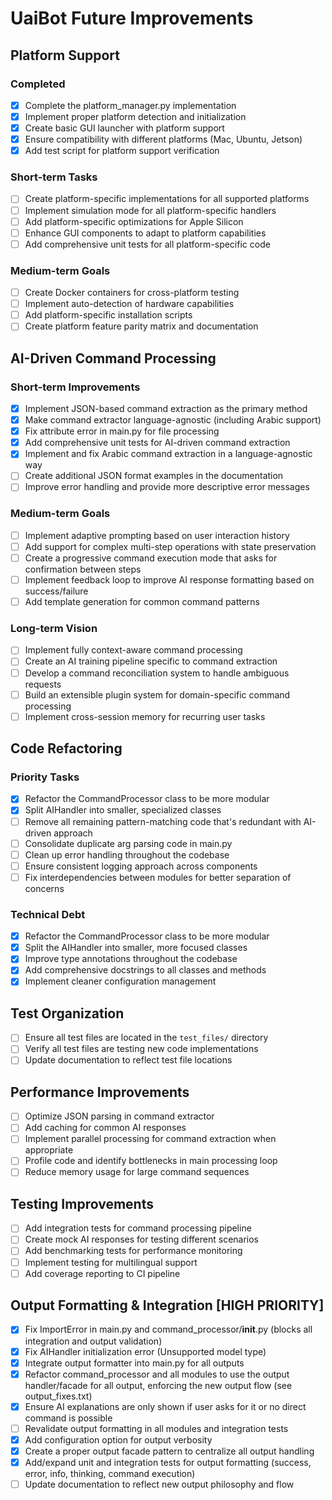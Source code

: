 # UaiBot Future Improvements

## Platform Support

### Completed
- [x] Complete the platform_manager.py implementation
- [x] Implement proper platform detection and initialization
- [x] Create basic GUI launcher with platform support
- [x] Ensure compatibility with different platforms (Mac, Ubuntu, Jetson)
- [x] Add test script for platform support verification

### Short-term Tasks
- [ ] Create platform-specific implementations for all supported platforms
- [ ] Implement simulation mode for all platform-specific handlers
- [ ] Add platform-specific optimizations for Apple Silicon
- [ ] Enhance GUI components to adapt to platform capabilities
- [ ] Add comprehensive unit tests for all platform-specific code

### Medium-term Goals
- [ ] Create Docker containers for cross-platform testing
- [ ] Implement auto-detection of hardware capabilities
- [ ] Add platform-specific installation scripts
- [ ] Create platform feature parity matrix and documentation

## AI-Driven Command Processing

### Short-term Improvements
- [x] Implement JSON-based command extraction as the primary method
- [x] Make command extractor language-agnostic (including Arabic support)
- [x] Fix attribute error in main.py for file processing
- [x] Add comprehensive unit tests for AI-driven command extraction
- [x] Implement and fix Arabic command extraction in a language-agnostic way
- [ ] Create additional JSON format examples in the documentation
- [ ] Improve error handling and provide more descriptive error messages

### Medium-term Goals
- [ ] Implement adaptive prompting based on user interaction history
- [ ] Add support for complex multi-step operations with state preservation
- [ ] Create a progressive command execution mode that asks for confirmation between steps
- [ ] Implement feedback loop to improve AI response formatting based on success/failure
- [ ] Add template generation for common command patterns

### Long-term Vision
- [ ] Implement fully context-aware command processing
- [ ] Create an AI training pipeline specific to command extraction
- [ ] Develop a command reconciliation system to handle ambiguous requests
- [ ] Build an extensible plugin system for domain-specific command processing
- [ ] Implement cross-session memory for recurring user tasks

## Code Refactoring

### Priority Tasks
- [x] Refactor the CommandProcessor class to be more modular
- [x] Split AIHandler into smaller, specialized classes
- [ ] Remove all remaining pattern-matching code that's redundant with AI-driven approach
- [ ] Consolidate duplicate arg parsing code in main.py
- [ ] Clean up error handling throughout the codebase
- [ ] Ensure consistent logging approach across components
- [ ] Fix interdependencies between modules for better separation of concerns

### Technical Debt
- [x] Refactor the CommandProcessor class to be more modular
- [x] Split the AIHandler into smaller, more focused classes
- [x] Improve type annotations throughout the codebase
- [x] Add comprehensive docstrings to all classes and methods
- [x] Implement cleaner configuration management

## Test Organization
- [ ] Ensure all test files are located in the `test_files/` directory
- [ ] Verify all test files are testing new code implementations
- [ ] Update documentation to reflect test file locations

## Performance Improvements
- [ ] Optimize JSON parsing in command extractor
- [ ] Add caching for common AI responses
- [ ] Implement parallel processing for command extraction when appropriate 
- [ ] Profile code and identify bottlenecks in main processing loop
- [ ] Reduce memory usage for large command sequences

## Testing Improvements
- [ ] Add integration tests for command processing pipeline
- [ ] Create mock AI responses for testing different scenarios
- [ ] Add benchmarking tests for performance monitoring
- [ ] Implement testing for multilingual support
- [ ] Add coverage reporting to CI pipeline

## Output Formatting & Integration [HIGH PRIORITY]
- [x] Fix ImportError in main.py and command_processor/__init__.py (blocks all integration and output validation)
- [x] Fix AIHandler initialization error (Unsupported model type)
- [x] Integrate output formatter into main.py for all outputs
- [x] Refactor command_processor and all modules to use the output handler/facade for all output, enforcing the new output flow (see output_fixes.txt)
- [x] Ensure AI explanations are only shown if user asks for it or no direct command is possible
- [ ] Revalidate output formatting in all modules and integration tests
- [x] Add configuration option for output verbosity
- [x] Create a proper output facade pattern to centralize all output handling
- [x] Add/expand unit and integration tests for output formatting (success, error, info, thinking, command execution)
- [ ] Update documentation to reflect new output philosophy and flow
